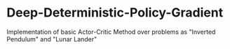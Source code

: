 # Deep-Deterministic-Policy-Gradient
Implementation of basic Actor-Critic Method over problems as "Inverted Pendulum" and "Lunar Lander"
